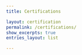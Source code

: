 ```yaml
---
title: Certifications

layout: certification
permalink: /certifications/
show_excerpts: true
entries_layout: list

---
```

